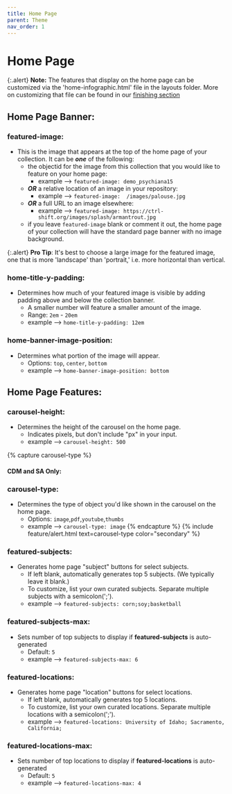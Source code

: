 ```yaml
---
title: Home Page
parent: Theme
nav_order: 1
---
```


# Home Page

{:.alert}
**Note:** The features that display on the home page can be customized via the 'home-infographic.html' file in the layouts folder. More on customizing that file can be found in our [finishing section](../../07_finish/home/)

## Home Page Banner:

### **featured-image**: 
- This is the image that appears at the top of the home page of your collection. It can be ***one*** of the following:  
	- the objectid for the image from this collection that you would like to feature on your home page:
		- example --> `featured-image: demo_psychiana15`
	- ***OR*** a relative location of an image in your repository:
		- example --> `featured-image:  /images/palouse.jpg`
	- ***OR*** a full URL to an image elsewhere:  
		- example --> `featured-image: https://ctrl-shift.org/images/splash/armantrout.jpg`
	- if you leave `featured-image` blank or comment it out, the home page of your collection will have the standard page banner with no image background.

{:.alert}
**Pro Tip**: It's best to choose a large image for the featured image, one that is more 'landscape' than 'portrait,' i.e. more horizontal than vertical.

### **home-title-y-padding**: 
- Determines how much of your featured image is visible by adding padding above and below the collection banner. 
	- A smaller number will feature a smaller amount of the image.
	- Range: `2em` - `20em`
	- example --> `home-title-y-padding: 12em`

### **home-banner-image-position**: 
- Determines what portion of the image will appear. 
	- Options: `top`, `center`, `bottom`
	- example --> `home-banner-image-position: bottom`

## Home Page Features:

### **carousel-height**: 
- Determines the height of the carousel on the home page.
	- Indicates pixels, but don't include "px" in your input.
	- example --> `carousel-height: 500`

{% capture carousel-type %}
#### CDM and SA Only:
### **carousel-type**: 
- Determines the type of object you'd like shown in the carousel on the home page.
	- Options: `image`,`pdf`,`youtube`,`thumbs`
	- example --> `carousel-type: image`
{% endcapture %}
{% include feature/alert.html text=carousel-type color="secondary" %}

### **featured-subjects**: 
- Generates home page "subject" buttons for select subjects.
	- If left blank, automatically generates top 5 subjects. (We typically leave it blank.)
	- To customize, list your own curated subjects. Separate multiple subjects with a semicolon(';'). 
	- example --> `featured-subjects: corn;soy;basketball`

### **featured-subjects-max**: 
- Sets number of top subjects to display if **featured-subjects** is auto-generated
	- Default: `5`
	- example --> `featured-subjects-max: 6`

### **featured-locations**: 
- Generates home page "location" buttons for select locations.
	- If left blank, automatically generates top 5 locations.  
	- To customize, list your own curated locations. Separate multiple locations with a semicolon(';'). 
	- example --> `featured-locations: University of Idaho; Sacramento, California;`

### **featured-locations-max**: 
- Sets number of top locations to display if **featured-locations** is auto-generated
	- Default: `5`
	- example --> `featured-locations-max: 4`